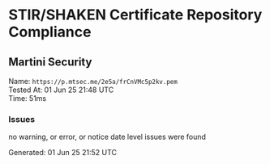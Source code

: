 # STIR/SHAKEN Certificate Repository Compliance

## Martini Security

Name: `https://p.mtsec.me/2e5a/frCnVMc5p2kv.pem`\
Tested At: 01 Jun 25 21:48 UTC\
Time: 51ms

### Issues

no warning, or error, or notice date level issues were found

Generated: 01 Jun 25 21:52 UTC